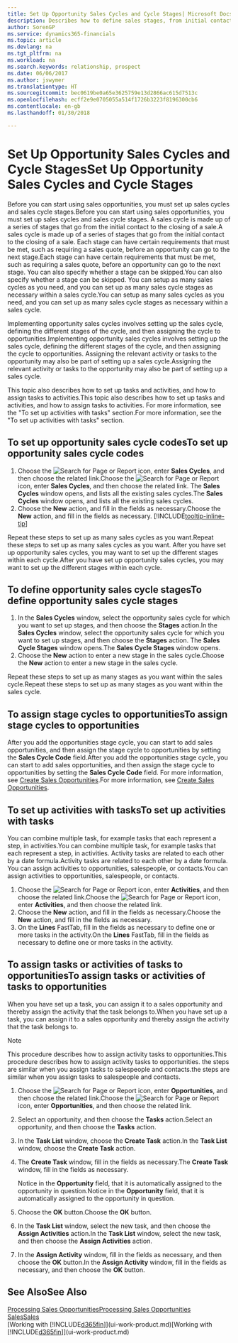 ```yaml
---
title: Set Up Opportunity Sales Cycles and Cycle Stages| Microsoft Docs
description: Describes how to define sales stages, from initial contact to closing, to create a sales cycle and assign it to opportunities in Finance and Operations, Business edition.
author: SorenGP
ms.service: dynamics365-financials
ms.topic: article
ms.devlang: na
ms.tgt_pltfrm: na
ms.workload: na
ms.search.keywords: relationship, prospect
ms.date: 06/06/2017
ms.author: jswymer
ms.translationtype: HT
ms.sourcegitcommit: bec0619be0a65e3625759e13d2866ac615d7513c
ms.openlocfilehash: ecff2e9e0705055a514f1726b3223f8196300cb6
ms.contentlocale: en-gb
ms.lasthandoff: 01/30/2018

---
```

# <a name="set-up-opportunity-sales-cycles-and-cycle-stages"></a><span data-ttu-id="2aaed-103">Set Up Opportunity Sales Cycles and Cycle Stages</span><span class="sxs-lookup"><span data-stu-id="2aaed-103">Set Up Opportunity Sales Cycles and Cycle Stages</span></span>
<span data-ttu-id="2aaed-104">Before you can start using sales opportunities, you must set up sales cycles and sales cycle stages.</span><span class="sxs-lookup"><span data-stu-id="2aaed-104">Before you can start using sales opportunities, you must set up sales cycles and sales cycle stages.</span></span> <span data-ttu-id="2aaed-105">A sales cycle is made up of a series of stages that go from the initial contact to the closing of a sale.</span><span class="sxs-lookup"><span data-stu-id="2aaed-105">A sales cycle is made up of a series of stages that go from the initial contact to the closing of a sale.</span></span> <span data-ttu-id="2aaed-106">Each stage can have certain requirements that must be met, such as requiring a sales quote, before an opportunity can go to the next stage.</span><span class="sxs-lookup"><span data-stu-id="2aaed-106">Each stage can have certain requirements that must be met, such as requiring a sales quote, before an opportunity can go to the next stage.</span></span> <span data-ttu-id="2aaed-107">You can also specify whether a stage can be skipped.</span><span class="sxs-lookup"><span data-stu-id="2aaed-107">You can also specify whether a stage can be skipped.</span></span> <span data-ttu-id="2aaed-108">You can setup as many sales cycles as you need, and you can set up as many sales cycle stages as necessary within a sales cycle.</span><span class="sxs-lookup"><span data-stu-id="2aaed-108">You can setup as many sales cycles as you need, and you can set up as many sales cycle stages as necessary within a sales cycle.</span></span>

<span data-ttu-id="2aaed-109">Implementing opportunity sales cycles involves setting up the sales cycle, defining the different stages of the cycle, and then assigning the cycle to opportunities.</span><span class="sxs-lookup"><span data-stu-id="2aaed-109">Implementing opportunity sales cycles involves setting up the sales cycle, defining the different stages of the cycle, and then assigning the cycle to opportunities.</span></span> <span data-ttu-id="2aaed-110">Assigning the relevant activity or tasks to the opportunity may also be part of setting up a sales cycle.</span><span class="sxs-lookup"><span data-stu-id="2aaed-110">Assigning the relevant activity or tasks to the opportunity may also be part of setting up a sales cycle.</span></span>

<span data-ttu-id="2aaed-111">This topic also describes how to set up tasks and activities, and how to assign tasks to activities.</span><span class="sxs-lookup"><span data-stu-id="2aaed-111">This topic also describes how to set up tasks and activities, and how to assign tasks to activities.</span></span> <span data-ttu-id="2aaed-112">For more information, see the "To set up activities with tasks" section.</span><span class="sxs-lookup"><span data-stu-id="2aaed-112">For more information, see the "To set up activities with tasks" section.</span></span>

## <a name="to-set-up-opportunity-sales-cycle-codes"></a><span data-ttu-id="2aaed-113">To set up opportunity sales cycle codes</span><span class="sxs-lookup"><span data-stu-id="2aaed-113">To set up opportunity sales cycle codes</span></span>
1. <span data-ttu-id="2aaed-114">Choose the ![Search for Page or Report](media/ui-search/search_small.png "Search for Page or Report icon") icon, enter **Sales Cycles**, and then choose the related link.</span><span class="sxs-lookup"><span data-stu-id="2aaed-114">Choose the ![Search for Page or Report](media/ui-search/search_small.png "Search for Page or Report icon") icon, enter **Sales Cycles**, and then choose the related link.</span></span> <span data-ttu-id="2aaed-115">The **Sales Cycles** window opens, and lists all the existing sales cycles.</span><span class="sxs-lookup"><span data-stu-id="2aaed-115">The **Sales Cycles** window opens, and lists all the existing sales cycles.</span></span>
2. <span data-ttu-id="2aaed-116">Choose the **New** action, and fill in the fields as necessary.</span><span class="sxs-lookup"><span data-stu-id="2aaed-116">Choose the **New** action, and fill in the fields as necessary.</span></span> [!INCLUDE[tooltip-inline-tip](includes/tooltip-inline-tip_md.md)]

<span data-ttu-id="2aaed-117">Repeat these steps to set up as many sales cycles as you want.</span><span class="sxs-lookup"><span data-stu-id="2aaed-117">Repeat these steps to set up as many sales cycles as you want.</span></span> <span data-ttu-id="2aaed-118">After you have set up opportunity sales cycles, you may want to set up the different stages within each cycle.</span><span class="sxs-lookup"><span data-stu-id="2aaed-118">After you have set up opportunity sales cycles, you may want to set up the different stages within each cycle.</span></span>

## <a name="to-define-opportunity-sales-cycle-stages"></a><span data-ttu-id="2aaed-119">To define opportunity sales cycle stages</span><span class="sxs-lookup"><span data-stu-id="2aaed-119">To define opportunity sales cycle stages</span></span>
1. <span data-ttu-id="2aaed-120">In the **Sales Cycles** window, select the opportunity sales cycle for which you want to set up stages, and then choose the **Stages** action.</span><span class="sxs-lookup"><span data-stu-id="2aaed-120">In the **Sales Cycles** window, select the opportunity sales cycle for which you want to set up stages, and then choose the **Stages** action.</span></span> <span data-ttu-id="2aaed-121">The **Sales Cycle Stages** window opens.</span><span class="sxs-lookup"><span data-stu-id="2aaed-121">The **Sales Cycle Stages** window opens.</span></span>
2. <span data-ttu-id="2aaed-122">Choose the **New** action to enter a new stage in the sales cycle.</span><span class="sxs-lookup"><span data-stu-id="2aaed-122">Choose the **New** action to enter a new stage in the sales cycle.</span></span>

<span data-ttu-id="2aaed-123">Repeat these steps to set up as many stages as you want within the sales cycle.</span><span class="sxs-lookup"><span data-stu-id="2aaed-123">Repeat these steps to set up as many stages as you want within the sales cycle.</span></span>

## <a name="to-assign-stage-cycles-to-opportunities"></a><span data-ttu-id="2aaed-124">To assign stage cycles to opportunities</span><span class="sxs-lookup"><span data-stu-id="2aaed-124">To assign stage cycles to opportunities</span></span>
<span data-ttu-id="2aaed-125">After you add the opportunities stage cycle, you can start to add sales opportunities, and then assign the stage cycle to opportunities by setting the **Sales Cycle Code** field.</span><span class="sxs-lookup"><span data-stu-id="2aaed-125">After you add the opportunities stage cycle, you can start to add sales opportunities, and then assign the stage cycle to opportunities by setting the **Sales Cycle Code** field.</span></span> <span data-ttu-id="2aaed-126">For more information, see [Create Sales Opportunities](marketing-how-create-opportunities.md).</span><span class="sxs-lookup"><span data-stu-id="2aaed-126">For more information, see [Create Sales Opportunities](marketing-how-create-opportunities.md).</span></span>

## <a name="to-set-up-activities-with-tasks"></a><span data-ttu-id="2aaed-127">To set up activities with tasks</span><span class="sxs-lookup"><span data-stu-id="2aaed-127">To set up activities with tasks</span></span>
<span data-ttu-id="2aaed-128">You can combine multiple task, for example tasks that each represent a step, in activities.</span><span class="sxs-lookup"><span data-stu-id="2aaed-128">You can combine multiple task, for example tasks that each represent a step, in activities.</span></span> <span data-ttu-id="2aaed-129">Activity tasks are related to each other by a date formula.</span><span class="sxs-lookup"><span data-stu-id="2aaed-129">Activity tasks are related to each other by a date formula.</span></span> <span data-ttu-id="2aaed-130">You can assign activities to opportunities, salespeople, or contacts.</span><span class="sxs-lookup"><span data-stu-id="2aaed-130">You can assign activities to opportunities, salespeople, or contacts.</span></span>

1. <span data-ttu-id="2aaed-131">Choose the ![Search for Page or Report](media/ui-search/search_small.png "Search for Page or Report icon") icon, enter **Activities**, and then choose the related link.</span><span class="sxs-lookup"><span data-stu-id="2aaed-131">Choose the ![Search for Page or Report](media/ui-search/search_small.png "Search for Page or Report icon") icon, enter **Activities**, and then choose the related link.</span></span>
2. <span data-ttu-id="2aaed-132">Choose the **New** action, and fill in the fields as necessary.</span><span class="sxs-lookup"><span data-stu-id="2aaed-132">Choose the **New** action, and fill in the fields as necessary.</span></span>
3. <span data-ttu-id="2aaed-133">On the **Lines** FastTab, fill in the fields as necessary to define one or more tasks in the activity.</span><span class="sxs-lookup"><span data-stu-id="2aaed-133">On the **Lines** FastTab, fill in the fields as necessary to define one or more tasks in the activity.</span></span>

## <a name="to-assign-tasks-or-activities-of-tasks-to-opportunities"></a><span data-ttu-id="2aaed-134">To assign tasks or activities of tasks to opportunities</span><span class="sxs-lookup"><span data-stu-id="2aaed-134">To assign tasks or activities of tasks to opportunities</span></span>
<span data-ttu-id="2aaed-135">When you have set up a task, you can assign it to a sales opportunity and thereby assign the activity that the task belongs to.</span><span class="sxs-lookup"><span data-stu-id="2aaed-135">When you have set up a task, you can assign it to a sales opportunity and thereby assign the activity that the task belongs to.</span></span>

> [!NOTE]  
>   <span data-ttu-id="2aaed-136">This procedure describes how to assign activity tasks to opportunities.</span><span class="sxs-lookup"><span data-stu-id="2aaed-136">This procedure describes how to assign activity tasks to opportunities.</span></span> <span data-ttu-id="2aaed-137">the steps are similar when you assign tasks to salespeople and contacts.</span><span class="sxs-lookup"><span data-stu-id="2aaed-137">the steps are similar when you assign tasks to salespeople and contacts.</span></span>

1. <span data-ttu-id="2aaed-138">Choose the ![Search for Page or Report](media/ui-search/search_small.png "Search for Page or Report icon") icon, enter **Opportunities**, and then choose the related link.</span><span class="sxs-lookup"><span data-stu-id="2aaed-138">Choose the ![Search for Page or Report](media/ui-search/search_small.png "Search for Page or Report icon") icon, enter **Opportunities**, and then choose the related link.</span></span>
2. <span data-ttu-id="2aaed-139">Select an opportunity, and then choose the **Tasks** action.</span><span class="sxs-lookup"><span data-stu-id="2aaed-139">Select an opportunity, and then choose the **Tasks** action.</span></span>
3. <span data-ttu-id="2aaed-140">In the **Task List** window, choose the **Create Task** action.</span><span class="sxs-lookup"><span data-stu-id="2aaed-140">In the **Task List** window, choose the **Create Task** action.</span></span>
4.  <span data-ttu-id="2aaed-141">The **Create Task** window, fill in the fields as necessary.</span><span class="sxs-lookup"><span data-stu-id="2aaed-141">The **Create Task** window, fill in the fields as necessary.</span></span>

    <span data-ttu-id="2aaed-142">Notice in the **Opportunity** field, that it is automatically assigned to the opportunity in question.</span><span class="sxs-lookup"><span data-stu-id="2aaed-142">Notice in the **Opportunity** field, that it is automatically assigned to the opportunity in question.</span></span>
5. <span data-ttu-id="2aaed-143">Choose the **OK** button.</span><span class="sxs-lookup"><span data-stu-id="2aaed-143">Choose the **OK** button.</span></span>
6. <span data-ttu-id="2aaed-144">In the **Task List** window, select the new task, and then choose the **Assign Activities** action.</span><span class="sxs-lookup"><span data-stu-id="2aaed-144">In the **Task List** window, select the new task, and then choose the **Assign Activities** action.</span></span>
7. <span data-ttu-id="2aaed-145">In the **Assign Activity** window, fill in the fields as necessary, and then choose the **OK** button.</span><span class="sxs-lookup"><span data-stu-id="2aaed-145">In the **Assign Activity** window, fill in the fields as necessary, and then choose the **OK** button.</span></span>

## <a name="see-also"></a><span data-ttu-id="2aaed-146">See Also</span><span class="sxs-lookup"><span data-stu-id="2aaed-146">See Also</span></span>
[<span data-ttu-id="2aaed-147">Processing Sales Opportunities</span><span class="sxs-lookup"><span data-stu-id="2aaed-147">Processing Sales Opportunities</span></span>](marketing-processing-sales-opportunities.md)  
[<span data-ttu-id="2aaed-148">Sales</span><span class="sxs-lookup"><span data-stu-id="2aaed-148">Sales</span></span>](sales-manage-sales.md)  
<span data-ttu-id="2aaed-149">[Working with [!INCLUDE[d365fin](includes/d365fin_md.md)]](ui-work-product.md)</span><span class="sxs-lookup"><span data-stu-id="2aaed-149">[Working with [!INCLUDE[d365fin](includes/d365fin_md.md)]](ui-work-product.md)</span></span>

